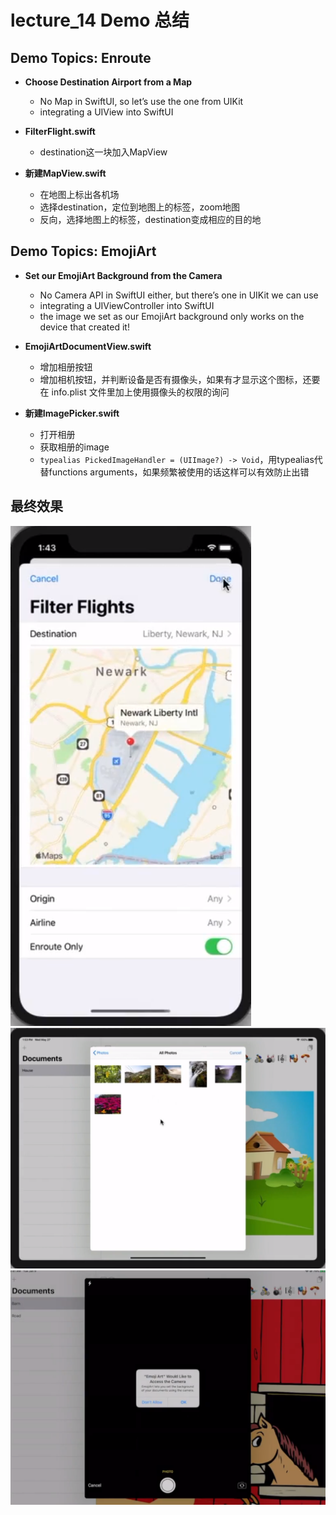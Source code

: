 # lecture_14 Demo 总结
## Demo Topics: Enroute
- **Choose Destination Airport from a Map**
    + No Map in SwiftUI, so let’s use the one from UIKit
    + integrating a UIView into SwiftUI

- **FilterFlight.swift**
    + destination这一块加入MapView

- **新建MapView.swift**
    + 在地图上标出各机场
    + 选择destination，定位到地图上的标签，zoom地图
    + 反向，选择地图上的标签，destination变成相应的目的地

## Demo Topics: EmojiArt
- **Set our EmojiArt Background from the Camera**
    + No Camera API in SwiftUI either, but there’s one in UIKit we can use
    + integrating a UIViewController into SwiftUI
    + the image we set as our EmojiArt background only works on the device that created it!

- **EmojiArtDocumentView.swift**
    + 增加相册按钮
    + 增加相机按钮，并判断设备是否有摄像头，如果有才显示这个图标，还要在 info.plist 文件里加上使用摄像头的权限的询问

- **新建ImagePicker.swift**
    + 打开相册
    + 获取相册的image
    + `typealias PickedImageHandler = (UIImage?) -> Void`，用typealias代替functions arguments，如果频繁被使用的话这样可以有效防止出错

## 最终效果
![](./MyDemo_14_地图.png)
![](./MyDemo_14_相册.png)
![](./MyDemo_14_相机权限.png)